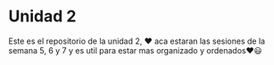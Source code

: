 # Unidad 2
Este es el repositorio de la unidad 2, ❤️ aca estaran las sesiones de la semana 5, 6 y 7 y es util para estar mas organizado y ordenados❤️😃